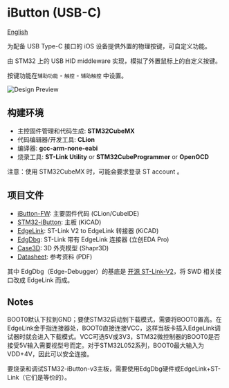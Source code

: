 # iButton (USB-C)
 [English](README_EN.md)

为配备 USB Type-C 接口的 iOS 设备提供外置的物理按键，可自定义功能。

由 STM32 上的 USB HID middleware 实现，模拟了外置鼠标上的自定义按键。

按键功能在`辅助功能` - `触控` - `辅助触控` 中设置。



![Design Preview](assets/preview.jpg)



## 构建环境

- 主控固件管理和代码生成: **STM32CubeMX**
- 代码编辑器/开发工具: **CLion**
- 编译器: **gcc-arm-none-eabi**
- 烧录工具: **ST-Link Utility** or **STM32CubeProgrammer** or **OpenOCD**

注意：使用 STM32CubeMX 时，可能会要求登录 ST account 。



## 项目文件

- [iButton-FW](iButton-FW1/): 主要固件代码 (CLion/CubeIDE)
- [STM32-iButton](STM32-iButton-v3/): 主板 (KiCAD)
- [EdgeLink](EdgeLink2/): ST-Link V2 to EdgeLink 转接器 (KiCAD)
- [EdgDbg](EdgDbg3/): ST-Link 带有 EdgeLink 连接器 (立创EDA Pro)
- [Case3D](Case3D/): 3D 外壳模型 (Shapr3D)
- [Datasheet](Datasheet/): 参考资料 (PDF)

其中 EdgDbg（Edge-Debugger）的基底是 [开源 ST-Link-V2](https://oshwhub.com/CYIIOT/ST_LINK-V2_1)，将 SWD 相关接口改成 EdgeLink 而成。



## Notes

BOOT0默认下拉到GND；要使STM32启动到下载模式，需要将BOOT0置高。在EdgeLink金手指连接器处，BOOT0直接连接VCC，这样当板卡插入EdgeLink调试器时就会进入下载模式。VCC可选5V或3V3，STM32微控制器的BOOT0是否接受5V输入需要视型号而定。对于STM32L052系列，BOOT0最大输入为VDD+4V，因此可以安全连接。

要烧录和调试STM32-iButton-v3主板，需要使用EdgDbg硬件或EdgeLink+ST-Link（它们是等价的）。
